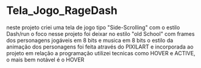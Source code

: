 # Tela_Jogo_RageDash

neste projeto criei uma tela de jogo tipo "Side-Scrolling" com o estilo Dash/run
o foco nesse projeto foi deixar no estilo "old School" com frames dos personagens jogáveis em 8 bits e musica em 8 bits
o estilo da animação dos personagens foi feita através do PIXILART e incorporada ao projeto
em relação a programação utilizei tecnicas como HOVER e ACTIVE, o mais bem notável é o HOVER

